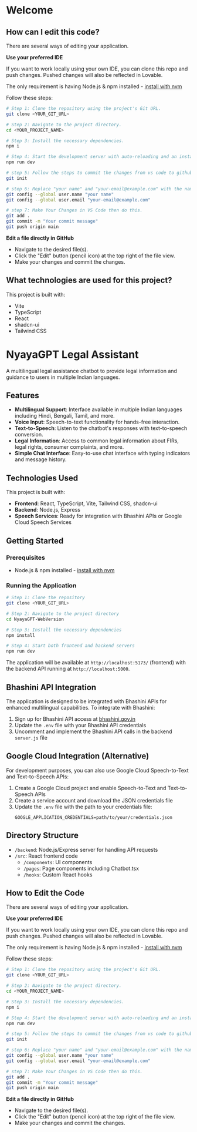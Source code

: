 # Welcome

## How can I edit this code?

There are several ways of editing your application.

**Use your preferred IDE**

If you want to work locally using your own IDE, you can clone this repo and push changes. Pushed changes will also be reflected in Lovable.

The only requirement is having Node.js & npm installed - [install with nvm](https://github.com/nvm-sh/nvm#installing-and-updating)

Follow these steps:

```sh
# Step 1: Clone the repository using the project's Git URL.
git clone <YOUR_GIT_URL>

# Step 2: Navigate to the project directory.
cd <YOUR_PROJECT_NAME>

# Step 3: Install the necessary dependencies.
npm i

# Step 4: Start the development server with auto-reloading and an instant preview.
npm run dev

# step 5: Follow the steps to commit the changes from vs code to github repo. follow this steps after cloning repo
git init

# step 6: Replace "your name" and "your-email@example.com" with the name and email you use for your GitHub account.
git config --global user.name "your name"
git config --global user.email "your-email@example.com"

# step 7: Make Your Changes in VS Code then do this.
git add .
git commit -m "Your commit message"
git push origin main
```

**Edit a file directly in GitHub**

- Navigate to the desired file(s).
- Click the "Edit" button (pencil icon) at the top right of the file view.
- Make your changes and commit the changes.

## What technologies are used for this project?

This project is built with:

- Vite
- TypeScript
- React
- shadcn-ui
- Tailwind CSS

# NyayaGPT Legal Assistant

A multilingual legal assistance chatbot to provide legal information and guidance to users in multiple Indian languages.

## Features

- **Multilingual Support**: Interface available in multiple Indian languages including Hindi, Bengali, Tamil, and more.
- **Voice Input**: Speech-to-text functionality for hands-free interaction.
- **Text-to-Speech**: Listen to the chatbot's responses with text-to-speech conversion.
- **Legal Information**: Access to common legal information about FIRs, legal rights, consumer complaints, and more.
- **Simple Chat Interface**: Easy-to-use chat interface with typing indicators and message history.

## Technologies Used

This project is built with:

- **Frontend**: React, TypeScript, Vite, Tailwind CSS, shadcn-ui
- **Backend**: Node.js, Express
- **Speech Services**: Ready for integration with Bhashini APIs or Google Cloud Speech Services

## Getting Started

### Prerequisites

- Node.js & npm installed - [install with nvm](https://github.com/nvm-sh/nvm#installing-and-updating)

### Running the Application

```sh
# Step 1: Clone the repository
git clone <YOUR_GIT_URL>

# Step 2: Navigate to the project directory
cd NyayaGPT-WebVersion

# Step 3: Install the necessary dependencies
npm install

# Step 4: Start both frontend and backend servers
npm run dev
```

The application will be available at `http://localhost:5173/` (frontend) with the backend API running at `http://localhost:5000`.

## Bhashini API Integration

The application is designed to be integrated with Bhashini APIs for enhanced multilingual capabilities. To integrate with Bhashini:

1. Sign up for Bhashini API access at [bhashini.gov.in](https://bhashini.gov.in)
2. Update the `.env` file with your Bhashini API credentials
3. Uncomment and implement the Bhashini API calls in the backend `server.js` file

## Google Cloud Integration (Alternative)

For development purposes, you can also use Google Cloud Speech-to-Text and Text-to-Speech APIs:

1. Create a Google Cloud project and enable Speech-to-Text and Text-to-Speech APIs
2. Create a service account and download the JSON credentials file
3. Update the `.env` file with the path to your credentials file:
   ```
   GOOGLE_APPLICATION_CREDENTIALS=path/to/your/credentials.json
   ```

## Directory Structure

- `/backend`: Node.js/Express server for handling API requests
- `/src`: React frontend code
  - `/components`: UI components
  - `/pages`: Page components including Chatbot.tsx
  - `/hooks`: Custom React hooks

## How to Edit the Code

There are several ways of editing your application.

**Use your preferred IDE**

If you want to work locally using your own IDE, you can clone this repo and push changes. Pushed changes will also be reflected in Lovable.

The only requirement is having Node.js & npm installed - [install with nvm](https://github.com/nvm-sh/nvm#installing-and-updating)

Follow these steps:

```sh
# Step 1: Clone the repository using the project's Git URL.
git clone <YOUR_GIT_URL>

# Step 2: Navigate to the project directory.
cd <YOUR_PROJECT_NAME>

# Step 3: Install the necessary dependencies.
npm i

# Step 4: Start the development server with auto-reloading and an instant preview.
npm run dev

# step 5: Follow the steps to commit the changes from vs code to github repo. follow this steps after cloning repo
git init

# step 6: Replace "your name" and "your-email@example.com" with the name and email you use for your GitHub account.
git config --global user.name "your name"
git config --global user.email "your-email@example.com"

# step 7: Make Your Changes in VS Code then do this.
git add .
git commit -m "Your commit message"
git push origin main
```

**Edit a file directly in GitHub**

- Navigate to the desired file(s).
- Click the "Edit" button (pencil icon) at the top right of the file view.
- Make your changes and commit the changes.
